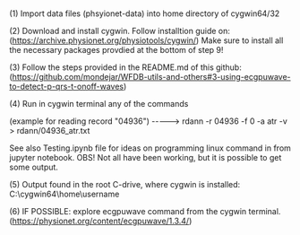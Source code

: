 #

(1) Import data files (phsyionet-data) into home directory of cygwin64/32

(2) Download and install cygwin. Follow installtion guide on:
(https://archive.physionet.org/physiotools/cygwin/)
Make sure to install all the necessary packages provdied at the bottom of step 9!

(3) Follow the steps provided in the README.md of this github: 
(https://github.com/mondejar/WFDB-utils-and-others#3-using-ecgpuwave-to-detect-p-qrs-t-onoff-waves)

(4) Run in cygwin terminal any of the commands 

(example for reading record "04936")	----->	 rdann -r 04936 -f 0 -a atr -v > rdann/04936_atr.txt

See also Testing.ipynb file for ideas on programming linux command in from jupyter notebook.
OBS! Not all have been working, but it is possible to get some output. 

(5) Output found in the root C-drive, where cygwin is installed: C:\cygwin64\home\username

(6) IF POSSIBLE: explore ecgpuwave command from the cygwin terminal.
(https://physionet.org/content/ecgpuwave/1.3.4/)
